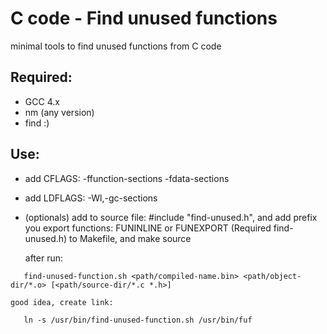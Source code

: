 # C code - Find unused functions

minimal tools to find unused functions from C code

## Required:

- GCC 4.x
- nm (any version)
- find :)

## Use:

  - add CFLAGS:  -ffunction-sections -fdata-sections
  - add LDFLAGS: -Wl,-gc-sections
  - (optionals) add to source file: #include "find-unused.h",
    and add prefix you export functions: FUNINLINE or FUNEXPORT (Required find-unused.h)
    to Makefile, and make source

    after run:
    
```
   find-unused-function.sh <path/compiled-name.bin> <path/object-dir/*.o> [<path/source-dir/*.c *.h>]
```
    good idea, create link:

```
   ln -s /usr/bin/find-unused-function.sh /usr/bin/fuf
```

